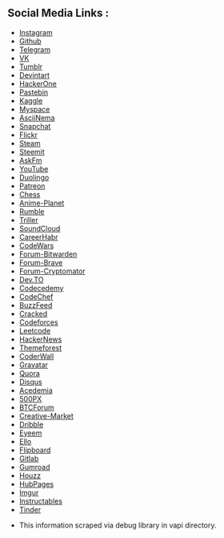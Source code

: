 ## Social Media Links :
* [Instagram](https://www.instagram.com/error/)<br/> 
* [Github](https://github.com/error/)<br/>
* [Telegram](https://t.me/error/)<br/>
* [VK](https://vk.com/error/)<br/>
* [Tumblr](https://error.tumblr.com/)<br/>
* [Devintart](https://www.deviantart.com/error/)<br/>
* [HackerOne](https://hackerone.com/error/)<br/>     
* [Pastebin](https://pastebin.com/u/error/)<br/>     
* [Kaggle](https://www.kaggle.com/error/)<br/>       
* [Myspace](https://myspace.com/error/)<br/>
* [AsciiNema](https://asciinema.org/~error/)<br/>
* [Snapchat](https://www.snapchat.com/add/error/)<br/>
* [Flickr](https://www.flickr.com/photos/error/)<br/>
* [Steam](https://steamcommunity.com/id/error/)<br/>
* [Steemit](https://steemit.com/@error/)<br/>
* [AskFm](https://ask.fm/error/)<br/>
* [YouTube](https://www.youtube.com/c/error/)<br/>
* [Duolingo](https://www.duolingo.com/profile/error)<br/>
* [Patreon](https://www.patreon.com/error/)<br/>
* [Chess](https://www.chess.com/member/error/)<br/>
* [Anime-Planet](https://www.anime-planet.com/users/error/)<br/>
* [Rumble](https://rumble.com/c/error/)<br/>
* [Triller](https://triller.co/@error/)<br/>
* [SoundCloud](https://soundcloud.com/error/)<br/>
* [CareerHabr](https://career.habr.com/error)<br/>
* [CodeWars](https://www.codewars.com/users/error)<br/>
* [Forum-Bitwarden](https://community.bitwarden.com/u/error/summary)<br/>
* [Forum-Brave](https://community.brave.com/u/error/summary)<br/>
* [Forum-Cryptomator](https://community.cryptomator.org/u/error/summary)<br/>
* [Dev.TO](https://dev.to/error)<br/>
* [Codecedemy](https://www.codecademy.com/profiles/error/)<br/>
* [CodeChef](https://www.codechef.com/users/error/)<br/>
* [BuzzFeed](https://www.buzzfeed.com/thesaderror)<br/>
* [Cracked](https://www.cracked.com/members/error)<br/>
* [Codeforces](https://codeforces.com/profile/error)<br/>
* [Leetcode](https://leetcode.com/error/)<br/>
* [HackerNews](https://news.ycombinator.com/user?id=error)<br/>
* [Themeforest](https://themeforest.net/user/error)<br/>
* [CoderWall](https://coderwall.com/error)<br/>
* [Gravatar](https://gravatar.com/profiles/error)<br/>
* [Quora](https://www.quora.com/profile/error)<br/>
* [Disqus](https://disqus.com/by/error/)<br/>
* [Acedemia](https://independent.academia.edu/error)<br/>
* [500PX](https://500px.com/p/error?view=photos)<br/>
* [BTCForum](https://bitcoinforum.com/profile/error)<br/>
* [Creative-Market](https://creativemarket.com/error)<br/>
* [Dribble](https://dribbble.com/error/about)<br/>
* [Eyeem](https://www.eyeem.com/u/error)<br/>
* [Ello](https://ello.co/error)<br/>
* [Flipboard](https://flipboard.com/@error)<br/>
* [Gitlab](https://gitlab.com/api/v4/users?username=error)<br/>
* [Gumroad](https://app.gumroad.com/error)<br/>
* [Houzz](https://www.houzz.com/user/error)<br/>
* [HubPages](https://hubpages.com/@error)<br/>
* [Imgur](https://imgur.com/user/error)<br/>
* [Instructables](https://www.instructables.com/member/error/)<br/>
* [Tinder](https://tinder.com/@error)<br/>

- This information scraped via debug library in vapi directory.
